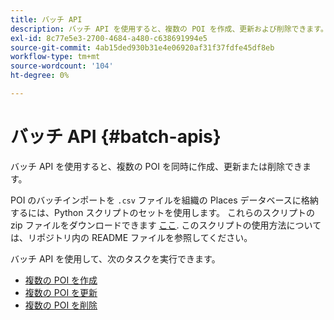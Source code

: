 ```yaml
---
title: バッチ API
description: バッチ API を使用すると、複数の POI を作成、更新および削除できます。
exl-id: 8c77e5e3-2700-4684-a480-c638691994e5
source-git-commit: 4ab15ded930b31e4e06920af31f37fdfe45df8eb
workflow-type: tm+mt
source-wordcount: '104'
ht-degree: 0%

---
```


# バッチ API {#batch-apis}

バッチ API を使用すると、複数の POI を同時に作成、更新または削除できます。

POI のバッチインポートを `.csv` ファイルを組織の Places データベースに格納するには、Python スクリプトのセットを使用します。 これらのスクリプトの zip ファイルをダウンロードできます [ここ](https://github.com/adobe/places-scripts). このスクリプトの使用方法については、リポジトリ内の README ファイルを参照してください。

バッチ API を使用して、次のタスクを実行できます。

* [複数の POI を作成](/help/web-service-api/api-usage/manage-pois/batch-apis/create-multiple-pois.md)
* [複数の POI を更新](/help/web-service-api/api-usage/manage-pois/batch-apis/update-multiple-pois.md)
* [複数の POI を削除](/help/web-service-api/api-usage/manage-pois/batch-apis/delete-multiple-pois.md)
